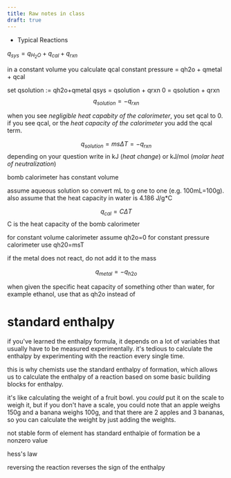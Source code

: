 ```yaml
---
title: Raw notes in class
draft: true
---
```


- Typical Reactions

$q_{sys}=q_{H_2O}+q_{cal}+q_{rxn}$

in a constant volume you calculate qcal
constant pressure = qh2o + qmetal + qcal

set qsolution := qh2o+qmetal
qsys = qsolution + qrxn
0 = qsolution + qrxn
$$q_{solution}=-q_{rxn}$$

when you see *negligible heat capabity of the calorimeter*, you set qcal to 0. if you see qcal, or the *heat capacity of the calorimeter* you add the qcal term.

$$q_{solution}=ms\Delta T=-q_{rxn}$$
depending on your question write in kJ (*heat change*) or kJ/mol (*molar heat of neutralization*)

bomb calorimeter has constant volume

assume aqueous solution so convert mL to g one to one (e.g. 100mL=100g). also assume that the heat capacity in water is 4.186 J/g\*C

$$q_{cal}=C\Delta T$$
C is the heat capacity of the bomb calorimeter

for constant volume calorimeter assume qh2o=0
for constant pressure calorimeter use qh20=msT

if the metal does not react, do not add it to the mass

$$q_{metal}=-q_{h2o}$$

when given the specific heat capacity of something other than water, for example ethanol, use that as qh2o instead of 









# standard enthalpy
if you've learned the enthalpy formula, it depends on a lot of variables that usually have to be measured experimentally. it's tedious to calculate the enthalpy by experimenting with the reaction every single time.

this is why chemists use the standard enthalpy of formation, which allows us to calculate the enthalpy of a reaction based on some basic building blocks for enthalpy.

it's like calculating the weight of a fruit bowl. you *could* put it on the scale to weigh it, but if you don't have a scale, you could note that an apple weighs 150g and a banana weighs 100g, and that there are 2 apples and 3 bananas, so you can calculate the weight by just adding the weights.

not stable form of element has standard enthalpie of formation be a nonzero value

hess's law

reversing the reaction reverses the sign of the enthalpy 